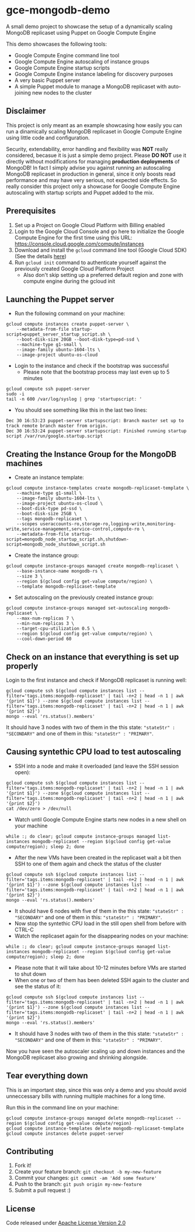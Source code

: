 # gce-mongodb-demo
A small demo project to showcase the setup of a dynamically scaling MongoDB replicaset using Puppet on Google Compute Engine

This demo showcases the following tools:
- Google Compute Engine command line tool
- Google Compute Engine autoscaling of instance groups
- Google Compute Engine startup scripts
- Google Compute Engine instance labeling for discovery purposes
- A very basic Puppet server
- A simple Puppet module to manage a MongoDB replicaset with auto-joining new nodes to the cluster

## Disclaimer

This project is only meant as an example showcasing how easily you can run a dinamically scaling MongoDB replicaset in Google Compute Engine using little code and configuration.

Security, extendability, error handling and flexibility was **NOT** really considered, becasue it is just a simple demo project. Please **DO NOT** use it directly without modifications for managing **production deployments** of MongoDB! In fact I simply advise you against running an autoscaling MongoDB replicaset in production in general, since it only boosts read performance and may have very serious, not expected side effects. So really consider this project only a showcase for Google Compute Engine autoscaling with startup scripts and Puppet added to the mix.

## Prerequisites

1. Set up a Project on Google Cloud Platform with Billing enabled
1. Login to the Google Cloud Console and go here to initialize the Google Compute Engine for the first time using this URL: https://console.cloud.google.com/compute/instances
1. Download and install the `gcloud` command line tool (Google Cloud SDK) (See the details [here](https://cloud.google.com/sdk/downloads))
1. Run `gcloud init` command to authenticate yourself against the previously created Google Cloud Platform Project
   * Also don't skip setting up a preferred default region and zone with compute engine during the gcloud init

## Launching the Puppet server

* Run the following command on your machine:
```
gcloud compute instances create puppet-server \
    --metadata-from-file startup-script=puppet_server_startup_script.sh \
    --boot-disk-size 20GB --boot-disk-type=pd-ssd \
    --machine-type g1-small \
    --image-family ubuntu-1604-lts \
    --image-project ubuntu-os-cloud
```
* Login to the instance and check if the bootstrap was successful
   * Please note that the bootstrap process may last even up to 5 minutes
```
gcloud compute ssh puppet-server
sudo -i
tail -n 600 /var/log/syslog | grep 'startupscript: '
```
* You should see something like this in the last two lines:
```
Dec 30 16:53:23 puppet-server startupscript: Branch master set up to track remote branch master from origin.
Dec 30 16:53:24 puppet-server startupscript: Finished running startup script /var/run/google.startup.script
```

## Creating the Instance Group for the MongoDB machines

* Create an instance template:
```
gcloud compute instance-templates create mongodb-replicaset-template \
    --machine-type g1-small \
    --image-family ubuntu-1604-lts \
    --image-project ubuntu-os-cloud \
    --boot-disk-type pd-ssd \
    --boot-disk-size 25GB \
    --tags mongodb-replicaset \
    --scopes useraccounts-ro,storage-ro,logging-write,monitoring-write,service-management,service-control,compute-ro \
    --metadata-from-file startup-script=mongodb_node_startup_script.sh,shutdown-script=mongodb_node_shutdown_script.sh
```
* Create the instance group:
```
gcloud compute instance-groups managed create mongodb-replicaset \
    --base-instance-name mongodb-rs \
    --size 3 \
    --region $(gcloud config get-value compute/region) \
    --template mongodb-replicaset-template
```
* Set autoscaling on the previously created instance group:
```
gcloud compute instance-groups managed set-autoscaling mongodb-replicaset \
    --max-num-replicas 7 \
    --min-num-replicas 3 \
    --target-cpu-utilization 0.5 \
    --region $(gcloud config get-value compute/region) \
    --cool-down-period 60
```

## Check on an instance that everything is set up properly

Login to the first instance and check if MongoDB replicaset is running well:

```
gcloud compute ssh $(gcloud compute instances list --filter='tags.items:mongodb-replicaset' | tail -n+2 | head -n 1 | awk '{print $1}') --zone $(gcloud compute instances list --filter='tags.items:mongodb-replicaset' | tail -n+2 | head -n 1 | awk '{print $2}')
mongo --eval 'rs.status().members'
```

It should have 3 nodes with two of them in the this state: `"stateStr" : "SECONDARY"` and one of them in this: `"stateStr" : "PRIMARY"`.

## Causing syntethic CPU load to test autoscaling

* SSH into a node and make it overloaded (and leave the SSH session open):
```
gcloud compute ssh $(gcloud compute instances list --filter='tags.items:mongodb-replicaset' | tail -n+2 | head -n 1 | awk '{print $1}') --zone $(gcloud compute instances list --filter='tags.items:mongodb-replicaset' | tail -n+2 | head -n 1 | awk '{print $2}')
cat /dev/zero > /dev/null
```
*  Watch until Google Compute Engine starts new nodes in a new shell on your machine
```
while :; do clear; gcloud compute instance-groups managed list-instances mongodb-replicaset --region $(gcloud config get-value compute/region); sleep 2; done
```
* After the new VMs have been created in the replicaset wait a bit then SSH to one of them again and check the status of the cluster
```
gcloud compute ssh $(gcloud compute instances list --filter='tags.items:mongodb-replicaset' | tail -n+2 | head -n 1 | awk '{print $1}') --zone $(gcloud compute instances list --filter='tags.items:mongodb-replicaset' | tail -n+2 | head -n 1 | awk '{print $2}')
mongo --eval 'rs.status().members'
```
* It should have 6 nodes with five of them in the this state: `"stateStr" : "SECONDARY"` and one of them in this: `"stateStr" : "PRIMARY"`.
* Now stop the syntethic CPU load in the still open shell from before with CTRL-C
* Watch the replicaset again for the disappearing nodes on your machine:
```
while :; do clear; gcloud compute instance-groups managed list-instances mongodb-replicaset --region $(gcloud config get-value compute/region); sleep 2; done
```
* Please note that it will take about 10-12 minutes before VMs are started to shut down
* When one or two of them has been deleted SSH again to the cluster and see the status of it:
```
gcloud compute ssh $(gcloud compute instances list --filter='tags.items:mongodb-replicaset' | tail -n+2 | head -n 1 | awk '{print $1}') --zone $(gcloud compute instances list --filter='tags.items:mongodb-replicaset' | tail -n+2 | head -n 1 | awk '{print $2}')
mongo --eval 'rs.status().members'
```
* It should have 3 nodes with two of them in the this state: `"stateStr" : "SECONDARY"` and one of them in this: `"stateStr" : "PRIMARY"`.

Now you have seen the autoscaler scaling up and down instances and the MongoDB replicaset also growing and shrinking alongside.

## Tear everything down

This is an important step, since this was only a demo and you should avoid unneccessary bills with running multiple machines for a long time.

Run this in the command line on your machine:

```
gcloud compute instance-groups managed delete mongodb-replicaset --region $(gcloud config get-value compute/region)
gcloud compute instance-templates delete mongodb-replicaset-template
gcloud compute instances delete puppet-server
```

## Contributing

1. Fork it!
1. Create your feature branch: `git checkout -b my-new-feature`
1. Commit your changes: `git commit -am 'Add some feature'`
1. Push to the branch: `git push origin my-new-feature`
1. Submit a pull request :)

## License

Code released under [Apache License Version 2.0](LICENSE)
